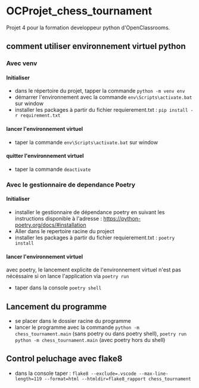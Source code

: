 # OCProjet_chess_tournament
Projet 4 pour la formation developpeur python d'OpenClassrooms.

## comment utiliser environnement virtuel python
### Avec venv 
#### Initialiser
- dans le répertoire du projet, tapper la commande `python -m venv env`
- démarrer l'environnement avec la commande `env\Scripts\activate.bat` sur window
- installer les packages à partir du fichier requierement.txt : `pip install -r requirement.txt`

#### lancer l'environnement virtuel 
- taper la commande `env\Scripts\activate.bat` sur window

#### quitter l'environnement virtuel
- taper la commande `deactivate`

### Avec le gestionnaire de dependance Poetry
#### Initialiser
- installer le gestionnaire de dépendance poetry en suivant les instructions disponible à l'adresse : https://python-poetry.org/docs/#installation
- Aller dans le repertoire racine du project
- installer les packages à partir du fichier requierement.txt : `poetry install`

#### lancer l'environnement virtuel
avec poetry, le lancement explicite de l'environnement virtuel n'est pas nécéssaire si on lance l'application
via `poetry run`
- taper dans la console `poetry shell`

## Lancement du programme
- se placer dans le dossier racine du programme
- lancer le programme avec la commande `python -m chess_tournament.main` (sans poetry ou dans poetry shell), `poetry run python -m chess_tournament.main` (avec poetry hors du shell)

## Control peluchage avec flake8
- dans la console taper : `flake8 --exclude=.vscode --max-line-length=119 --format=html --htmldir=flake8_rapport chess_tournament`